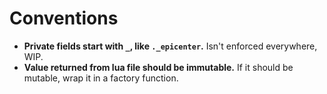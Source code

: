 # Conventions

- **Private fields start with `_`, like `._epicenter`.** Isn't enforced everywhere, WIP.
- **Value returned from lua file should be immutable.** If it should be mutable, wrap it in a factory function.
